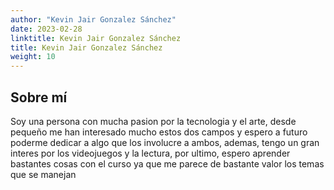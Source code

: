 ```yaml
---
author: "Kevin Jair Gonzalez Sánchez"
date: 2023-02-28
linktitle: Kevin Jair Gonzalez Sánchez
title: Kevin Jair Gonzalez Sánchez
weight: 10
---
```


## Sobre mí

Soy una persona con mucha pasion por la tecnologia y el arte, desde pequeño me han interesado mucho estos dos campos y espero a futuro poderme dedicar a algo que los involucre a ambos, ademas, tengo un gran interes por los videojuegos y la lectura, por ultimo, espero aprender bastantes cosas con el curso ya que me parece de bastante valor los temas que se manejan
